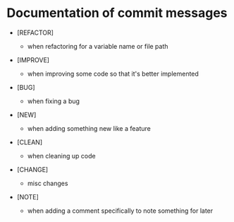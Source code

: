 # Documentation of commit messages

* [REFACTOR]
  * when refactoring for a variable name or file path

* [IMPROVE]
  * when improving some code so that it's better implemented

* [BUG]
  * when fixing a bug

* [NEW]
  * when adding something new like a feature

* [CLEAN]
  * when cleaning up code

* [CHANGE]
  * misc changes

* [NOTE]
  * when adding a comment specifically to note something for later
